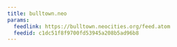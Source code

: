 ```yaml
---
title: bulltown.neo
params:
  feedlink: https://bulltown.neocities.org/feed.atom
  feedid: c1dc51f8f9700fd53945a208b5ad96b8
---
```

